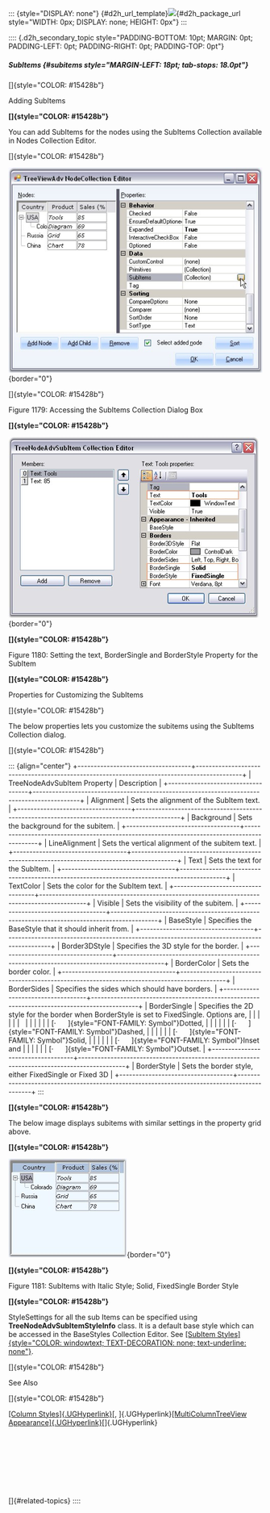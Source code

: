 ::: {style="DISPLAY: none"}
[](ms-xhelp:///?Id=d2h_url_template){#d2h_url_template}![](!package_url!){#d2h_package_url style="WIDTH: 0px; DISPLAY: none; HEIGHT: 0px"}
:::

:::: {.d2h_secondary_topic style="PADDING-BOTTOM: 10pt; MARGIN: 0pt; PADDING-LEFT: 0pt; PADDING-RIGHT: 0pt; PADDING-TOP: 0pt"}
##### SubItems {#subitems style="MARGIN-LEFT: 18pt; tab-stops: 18.0pt"}

[]{style="COLOR: #15428b"} 

Adding SubItems

**[]{style="COLOR: #15428b"}** 

You can add SubItems for the nodes using the SubItems Collection available in Nodes Collection Editor.

[]{style="COLOR: #15428b"} 

![](ImagesExt/image76_1155.jpg){border="0"}

[]{style="COLOR: #15428b"} 

Figure 1179: Accessing the SubItems Collection Dialog Box

**[]{style="COLOR: #15428b"}** 

![](ImagesExt/image76_1156.jpg){border="0"}

**[]{style="COLOR: #15428b"}** 

Figure 1180: Setting the text, BorderSingle and BorderStyle Property for the SubItem

**[]{style="COLOR: #15428b"}** 

Properties for Customizing the SubItems

[]{style="COLOR: #15428b"} 

The below properties lets you customize the subitems using the SubItems Collection dialog.

[]{style="COLOR: #15428b"} 

::: {align="center"}
+-----------------------------------+--------------------------------------------------------------------------------------------+
| TreeNodeAdvSubItem Property       | Description                                                                                |
+-----------------------------------+--------------------------------------------------------------------------------------------+
| Alignment                         | Sets the alignment of the SubItem text.                                                    |
+-----------------------------------+--------------------------------------------------------------------------------------------+
| Background                        | Sets the background for the subitem.                                                       |
+-----------------------------------+--------------------------------------------------------------------------------------------+
| LineAlignment                     | Sets the vertical alignment of the subitem text.                                           |
+-----------------------------------+--------------------------------------------------------------------------------------------+
| Text                              | Sets the text for the SubItem.                                                             |
+-----------------------------------+--------------------------------------------------------------------------------------------+
| TextColor                         | Sets the color for the SubItem text.                                                       |
+-----------------------------------+--------------------------------------------------------------------------------------------+
| Visible                           | Sets the visibility of the subitem.                                                        |
+-----------------------------------+--------------------------------------------------------------------------------------------+
| BaseStyle                         | Specifies the BaseStyle that it should inherit from.                                       |
+-----------------------------------+--------------------------------------------------------------------------------------------+
| Border3DStyle                     | Specifies the 3D style for the border.                                                     |
+-----------------------------------+--------------------------------------------------------------------------------------------+
| BorderColor                       | Sets the border color.                                                                     |
+-----------------------------------+--------------------------------------------------------------------------------------------+
| BorderSides                       | Specifies the sides which should have borders.                                             |
+-----------------------------------+--------------------------------------------------------------------------------------------+
| BorderSingle                      | Specifies the 2D style for the border when BorderStyle is set to FixedSingle. Options are, |
|                                   |                                                                                            |
|                                   |                                                                                            |
|                                   |                                                                                            |
|                                   | [·      ]{style="FONT-FAMILY: Symbol"}Dotted,                                              |
|                                   |                                                                                            |
|                                   | [·      ]{style="FONT-FAMILY: Symbol"}Dashed,                                              |
|                                   |                                                                                            |
|                                   | [·      ]{style="FONT-FAMILY: Symbol"}Solid,                                               |
|                                   |                                                                                            |
|                                   | [·      ]{style="FONT-FAMILY: Symbol"}Inset and                                            |
|                                   |                                                                                            |
|                                   | [·      ]{style="FONT-FAMILY: Symbol"}Outset.                                              |
+-----------------------------------+--------------------------------------------------------------------------------------------+
| BorderStyle                       | Sets the border style, either FixedSingle or Fixed 3D                                      |
+-----------------------------------+--------------------------------------------------------------------------------------------+
:::

**[]{style="COLOR: #15428b"}** 

The below image displays subitems with similar settings in the property grid above.

**[]{style="COLOR: #15428b"}** 

![](ImagesExt/image76_1157.jpg){border="0"}

**[]{style="COLOR: #15428b"}** 

Figure 1181: SubItems with Italic Style; Solid, FixedSingle Border Style

**[]{style="COLOR: #15428b"}** 

StyleSettings for all the sub Items can be specified using **TreeNodeAdvSubItemStyleInfo** class. It is a default base style which can be accessed in the BaseStyles Collection Editor. See [[SubItem Styles]{style="COLOR: windowtext; TEXT-DECORATION: none; text-underline: none"}](../../../../../../../../Documents%20and%20Settings/sylviap/Desktop/Tools%20-%20Part%202.docx#_SubItem_Styles).

[]{style="COLOR: #15428b"} 

See Also

[]{style="COLOR: #15428b"} 

[[Column Styles]{.UGHyperlink}](../../../../../../../../Documents%20and%20Settings/sylviap/Desktop/Tools%20-%20Part%202.docx#_Column_Styles)[, ]{.UGHyperlink}[[MultiColumnTreeView Appearance]{.UGHyperlink}](../../../../../../../../Documents%20and%20Settings/sylviap/Desktop/Tools%20-%20Part%202.docx#_MultiColumnTreeView_Appearance)[]{.UGHyperlink}

 

 

 

 

[]{#related-topics}
::::
